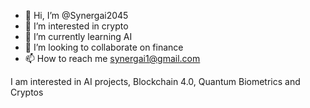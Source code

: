 - 👋 Hi, I’m @Synergai2045
- 👀 I’m interested in crypto
- 🌱 I’m currently learning AI
- 💞️ I’m looking to collaborate on finance
- 📫 How to reach me synergai1@gmail.com

<!---
Synergai2045/Synergai2045 is a ✨ special ✨ repository because its `README.md` (this file) appears on your GitHub profile.
You can click the Preview link to take a look at your changes.
---> I am interested in AI projects, Blockchain 4.0, Quantum Biometrics and Cryptos
